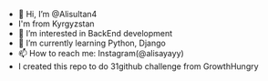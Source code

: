- 👋 Hi, I’m @Alisultan4
- I'm from Kyrgyzstan
- 👀 I’m interested in BackEnd development
- 🌱 I’m currently learning Python, Django
- 📫 How to reach me: Instagram(@alisayayy)
- I created this repo to do 31github challenge from GrowthHungry
